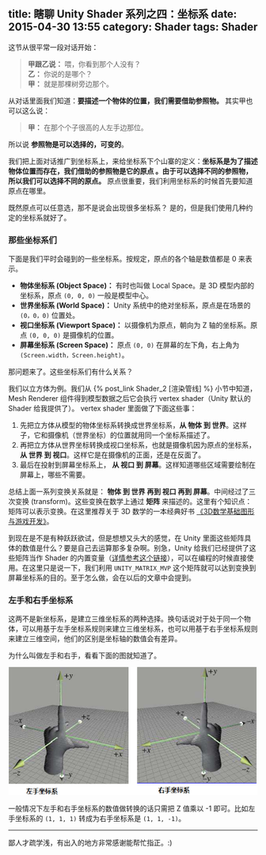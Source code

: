 title: 瞎聊 Unity Shader 系列之四：坐标系
date: 2015-04-30 13:55
category: Shader
tags: Shader
---

这节从很平常一段对话开始：

> **甲跟乙说：** 喂，你看到那个人没有？  
> **乙：** 你说的是哪个？  
> **甲：** 就是那棵树旁边那个。  

从对话里面我们知道：**要描述一个物体的位置，我们需要借助参照物。** 其实甲也可以这么说：

> **甲：** 在那个个子很高的人左手边那位。

所以说 **参照物是可以选择的，可变的**。

我们把上面对话推广到坐标系上，来给坐标系下个山寨的定义：**坐标系是为了描述物体位置而存在，我们借助的参照物是它的原点
。由于可以选择不同的参照物，所以我们可以选择不同的原点。** 原点很重要，我们利用坐标系的时候首先要知道原点在哪里。

既然原点可以任意选，那不是说会出现很多坐标系？ 是的，但是我们使用几种约定的坐标系就好了。

<!--more-->

### 那些坐标系们

下面是我们平时会碰到的一些坐标系。按规定，原点的各个轴是数值都是 0 来表示。

- **物体坐标系 (Object Space)：** 有时也叫做 Local Space。是 3D 模型内部的坐标系，原点 `(0, 0, 0)` 一般是模型中心。
- **世界坐标系 (World Space)：** Unity 系统中的绝对坐标系，原点是在场景的 `(0，0，0)` 位置处。
- **视口坐标系 (Viewport Space)：** 以摄像机为原点，朝向为 Z 轴的坐标系。原点 `(0, 0, 0)` 是摄像机的位置。
- **屏幕坐标系 (Screen Space)：** 原点 `(0, 0)` 在屏幕的左下角，右上角为 `(Screen.width，Screen.height)`。

那问题来了。这些坐标系们有什么关系？

我们以立方体为例。我们从 {% post_link Shader_2 [渲染管线] %} 小节中知道，Mesh Renderer 组件得到模型数据之后它会执行 vertex shader（Unity 默认的 Shader 给我提供了）。
vertex shader 里面做了下面这些事：

1. 先把立方体从模型的物体坐标系转换成世界坐标系，**从 物体 到 世界**。这样子，它和摄像机（世界坐标）的位置就用同一个坐标系描述了。
2. 再把立方体从世界坐标转换成视口坐标系，也就是摄像机因为原点的坐标系，**从 世界 到 视口**。这样它是在摄像机的正面，还是在反面了。
3. 最后在投射到屏幕坐标系上， **从 视口 到 屏幕**。这样知道哪些区域需要绘制在屏幕上，哪些不需要。

总结上面一系列变换关系就是： **物体 到 世界 再到 视口 再到 屏幕**。中间经过了三次变换 (transform)。这些变换在数学上通过 **矩阵** 来描述的。这里有个知识点：
矩阵可以表示变换。在这里推荐关于 3D 数学的一本经典好书 [《3D数学基础图形与游戏开发》](http://pan.baidu.com/s/1eQ8eSYQ)。

到现在是不是有种跃跃欲试，但是想想又头大的感觉，在 Unity 里面这些矩阵具体的数值是什么？要是自己去运算那多复杂啊。别急，Unity 给我们已经提供了这些矩阵当作 Shader
的内置变量（[详情参考这个链接](http://docs.unity3d.com/Manual/SL-UnityShaderVariables.html)），可以在编程的时候直接使用。在这里只是说一下，我们利用 `UNITY_MATRIX_MVP`
 这个矩阵就可以达到变换到屏幕坐标系的目的。至于怎么做，会在以后的文章中会提到。

### 左手和右手坐标系

这两不是新坐标系，是建立三维坐标系的两种选择。换句话说对于处于同一个物体，可以用基于左手坐标系规则来建立三维坐标系，也可以用基于右手坐标系规则来建立三维空间，他们的区别是坐标轴的数值会有差异。

为什么叫做左手和右手，看看下面的图就知道了。

![leftAndright](/images/Shader/4/leftandRightHandCoordinate.png)

一般情况下左手和右手坐标系的数值做转换的话只需把 Z 值乘以 -1 即可。比如左手坐标系的 `(1, 1, 1)` 转成为右手坐标系是  `(1, 1, -1)`。

<hr>

鄙人才疏学浅，有出入的地方非常感谢能帮忙指正。:)